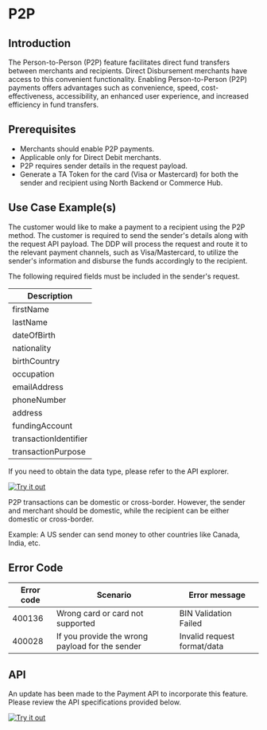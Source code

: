 # P2P

## Introduction

The Person-to-Person (P2P) feature facilitates direct fund transfers between merchants and recipients. Direct Disbursement merchants have access to this convenient functionality. Enabling Person-to-Person (P2P) payments offers advantages such as convenience, speed, cost-effectiveness, accessibility, an enhanced user experience, and increased efficiency in fund transfers.

## Prerequisites 

- Merchants should enable P2P payments.
- Applicable only for Direct Debit merchants.
- P2P requires sender details in the request payload.
- Generate a TA Token for the card (Visa or Mastercard) for both the sender and recipient using North Backend or Commerce Hub.

## Use Case Example(s)

The customer would like to make a payment to a recipient using the P2P method. The customer is required to send the sender's details along with the request API payload. The DDP will process the request and route it to the relevant payment channels, such as Visa/Mastercard, to utilize the sender's information and disburse the funds accordingly to the recipient.

The following required fields must be included in the sender's request.

| Description 		   	 | 
|---------------------	 |
| firstName				 | 
| lastName				 | 
| dateOfBirth			 | 
| nationality			 | 
| birthCountry			 | 
| occupation	 		 | 
| emailAddress 			 | 
| phoneNumber 			 | 
| address	 			 | 
| fundingAccount		 | 
| transactionIdentifier	 | 
| transactionPurpose	 | 

If you need to obtain the data type, please refer to the API explorer.

[![Try it out](../../../../assets/images/button.png)](../api/?type=post&path=/ddp/v1/payments)

P2P transactions can be domestic or cross-border. However, the sender and merchant should be domestic, while the recipient can be either domestic or cross-border.

Example: A US sender can send money to other countries like Canada, India, etc.

## Error Code

| Error code |  Scenario 							| Error message		  	|
|------------|------------------------------------	|--------------------|
| 400136	 |  Wrong card or card not supported   | BIN Validation Failed  |
| 400028 	 |  If you provide the wrong payload for the sender   | Invalid request format/data |


## API 
An update has been made to the Payment API to incorporate this feature. Please review the API specifications provided below.

[![Try it out](../../../../assets/images/button.png)](../api/?type=post&path=/ddp/v1/payments)
